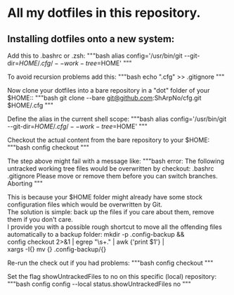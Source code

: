 # All my dotfiles in this repository.




## Installing dotfiles onto a new system:

  Add this to .bashrc or .zsh:
  """bash
  alias config='/usr/bin/git --git-dir=$HOME/.cfg/ --work-tree=$HOME'
  """

  To avoid recursion problems add this:
  """bash
  echo ".cfg" >> .gitignore
  """

  Now clone your dotfiles into a bare repository in a "dot" folder of your $HOME::
  """bash
  git clone --bare git@github.com:ShArpNo/cfg.git $HOME/.cfg
  """
  
  Define the alias in the current shell scope:
  """bash
  alias config='/usr/bin/git --git-dir=$HOME/.cfg/ --work-tree=$HOME'
  """

  Checkout the actual content from the bare repository to your $HOME:
  """bash
  config checkout
  """
  
  The step above might fail with a message like:
  """bash
    error: The following untracked working tree files would be overwritten by checkout:
      .bashrc
      .gitignore
  Please move or remove them before you can switch branches.
  Aborting
  """

  This is because your $HOME folder might already have some stock configuration files which would be overwritten by Git.  
  The solution is simple: back up the files if you care about them, remove them if you don't care.  
  I provide you with a possible rough shortcut to move all the offending files automatically to a backup folder:
  mkdir -p .config-backup && \
  config checkout 2>&1 | egrep "\s+\." | awk {'print $1'} | \
  xargs -I{} mv {} .config-backup/{}
  
  Re-run the check out if you had problems:
  """bash
  config checkout
  """
  
  Set the flag showUntrackedFiles to no on this specific (local) repository:
  """bash
  config config --local status.showUntrackedFiles no
  """
  
